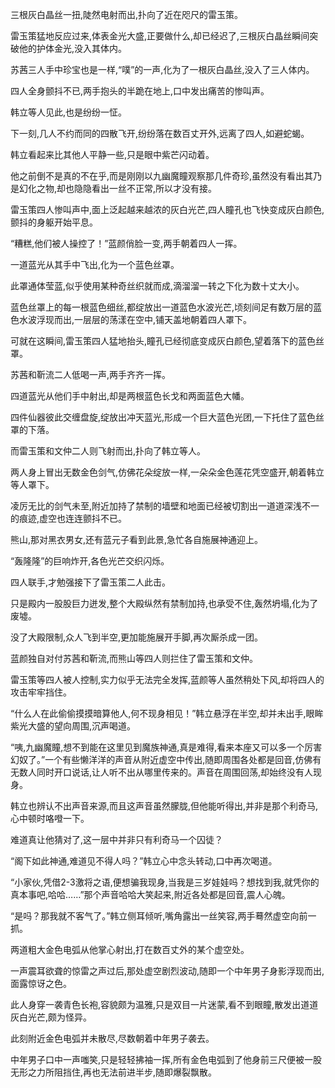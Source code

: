 
三根灰白晶丝一扭,陡然电射而出,扑向了近在咫尺的雷玉策。

雷玉策猛地反应过来,体表金光大盛,正要做什么,却已经迟了,三根灰白晶丝瞬间突破他的护体金光,没入其体内。

苏茜三人手中珍宝也是一样,“噗”的一声,化为了一根灰白晶丝,没入了三人体内。

四人全身颤抖不已,两手抱头的半跪在地上,口中发出痛苦的惨叫声。

韩立等人见此,也是纷纷一怔。

下一刻,几人不约而同的四散飞开,纷纷落在数百丈开外,远离了四人,如避蛇蝎。

韩立看起来比其他人平静一些,只是眼中紫芒闪动着。

他之前倒不是真的不在乎,而是刚刚以九幽魔瞳观察那几件奇珍,虽然没有看出其乃是幻化之物,却也隐隐看出一丝不正常,所以才没有接。

雷玉策四人惨叫声中,面上泛起越来越浓的灰白光芒,四人瞳孔也飞快变成灰白颜色,颤抖的身躯开始平息。

“糟糕,他们被人操控了！”蓝颜俏脸一变,两手朝着四人一挥。

一道蓝光从其手中飞出,化为一个蓝色丝罩。

此罩通体莹蓝,似乎使用某种奇丝织就而成,滴溜溜一转之下化为数十丈大小。

蓝色丝罩上的每一根蓝色细丝,都绽放出一道蓝色水波光芒,顷刻间足有数万层的蓝色水波浮现而出,一层层的荡漾在空中,铺天盖地朝着四人罩下。

可就在这瞬间,雷玉策四人猛地抬头,瞳孔已经彻底变成灰白颜色,望着落下的蓝色丝罩。

苏茜和靳流二人低喝一声,两手齐齐一挥。

四道蓝光从他们手中射出,却是两根蓝色长戈和两面蓝色大幡。

四件仙器彼此交缠盘旋,绽放出冲天蓝光,形成一个巨大蓝色光团,一下托住了蓝色丝罩的下落。

而雷玉策和文仲二人则飞射而出,扑向了韩立等人。

两人身上冒出无数金色剑气,仿佛花朵绽放一样,一朵朵金色莲花凭空盛开,朝着韩立等人罩下。

凌厉无比的剑气未至,附近加持了禁制的墙壁和地面已经被切割出一道道深浅不一的痕迹,虚空也连连颤抖不已。

熊山,那对黑衣男女,还有蓝元子看到此景,急忙各自施展神通迎上。

“轰隆隆”的巨响炸开,各色光芒交织闪烁。

四人联手,才勉强接下了雷玉策二人此击。

只是殿内一股股巨力迸发,整个大殿纵然有禁制加持,也承受不住,轰然坍塌,化为了废墟。

没了大殿限制,众人飞到半空,更加能施展开手脚,再次厮杀成一团。

蓝颜独自对付苏茜和靳流,而熊山等四人则拦住了雷玉策和文仲。

雷玉策等四人被人控制,实力似乎无法完全发挥,蓝颜等人虽然稍处下风,却将四人的攻击牢牢挡住。

“什么人在此偷偷摸摸暗算他人,何不现身相见！”韩立悬浮在半空,却并未出手,眼眸紫光大盛的望向周围,沉声喝道。

“咦,九幽魔瞳,想不到能在这里见到魔族神通,真是难得,看来本座又可以多一个厉害幻奴了。”一个有些懒洋洋的声音从附近虚空中传出,随即周围各处都是回音,仿佛有无数人同时开口说话,让人听不出从哪里传来的。声音在周围回荡,却始终没有人现身。

韩立也辨认不出声音来源,而且这声音虽然朦胧,但他能听得出,并非是那个利奇马,心中顿时咯噔一下。

难道真让他猜对了,这一层中并非只有利奇马一个囚徒？

“阁下如此神通,难道见不得人吗？”韩立心中念头转动,口中再次喝道。

“小家伙,凭借2-3激将之语,便想骗我现身,当我是三岁娃娃吗？想找到我,就凭你的真本事吧,哈哈……”那个声音哈哈大笑起来,附近各处都是回音,震人心魄。

“是吗？那我就不客气了。”韩立侧耳倾听,嘴角露出一丝笑容,两手蓦然虚空向前一抓。

两道粗大金色电弧从他掌心射出,打在数百丈外的某个虚空处。

一声震耳欲聋的惊雷之声过后,那处虚空剧烈波动,随即一个中年男子身影浮现而出,面露惊讶之色。

此人身穿一袭青色长袍,容貌颇为温雅,只是双目一片迷蒙,看不到眼瞳,散发出道道灰白光芒,颇为怪异。

此刻附近金色电弧并未散尽,尽数朝着中年男子袭去。

中年男子口中一声嗤笑,只是轻轻拂袖一挥,所有金色电弧到了他身前三尺便被一股无形之力所阻挡住,再也无法前进半步,随即爆裂飘散。